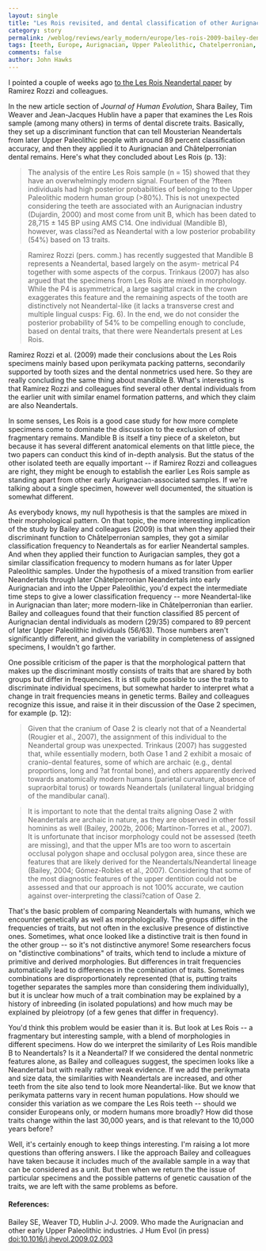 ```yaml
---
layout: single 
title: "Les Rois revisited, and dental classification of other Aurignacian individuals" 
category: story
permalink: /weblog/reviews/early_modern/europe/les-rois-2009-bailey-dental-nonmetric.html
tags: [teeth, Europe, Aurignacian, Upper Paleolithic, Chatelperronian, Neandertals] 
comments: false 
author: John Hawks 
---
```


I pointed a couple of weeks ago <a href="http://johnhawks.net/weblog/reviews/early_modern/europe/les-rois-2009-aurignacian.html">to the Les Rois Neandertal paper</a> by Ramirez Rozzi and colleagues. 

In the new article section of <i>Journal of Human Evolution</i>, Shara Bailey, Tim Weaver and Jean-Jacques Hublin have a paper that examines the Les Rois sample (among many others) in terms of dental discrete traits. Basically, they set up a discriminant function that can tell Mousterian Neandertals from later Upper Paleolithic people with around 89 percent classification accuracy, and then they applied it to Aurignacian and Ch&acirc;telperronian dental remains. Here's what they concluded about Les Rois (p. 13): 

<blockquote>The analysis of the entire Les Rois sample (n = 15) showed that they have an overwhelmingly modern signal. Fourteen of the ?fteen individuals had high posterior probabilities of belonging to the Upper Paleolithic modern human group (>80%). This is not unexpected considering the teeth are associated with an Aurignacian industry (Dujardin, 2000) and most come from unit B, which has been dated to 28,715 &plusmn; 145 BP using AMS C14. One individual (Mandible B), however, was classi?ed as Neandertal with a low posterior probability (54%) based on 13 traits. </blockquote>

<blockquote>Ramirez Rozzi (pers. comm.) has recently suggested that Mandible B represents a Neandertal, based largely on the asym- 
metrical P4 together with some aspects of the corpus. Trinkaus (2007) has also argued that the specimens from Les Rois are mixed in morphology. While the P4 is asymmetrical, a large sagittal crack in the crown exaggerates this feature and the remaining aspects of the tooth are distinctively not Neandertal-like (it lacks a transverse crest and multiple lingual cusps: Fig. 6). In the end, we do not consider the posterior probability of 54% to be compelling enough to conclude, based on dental traits, that there were Neandertals present at Les Rois. </blockquote>

Ramirez Rozzi et al. (2009) made their conclusions about the Les Rois specimens mainly based upon perikymata packing patterns, secondarily supported by tooth sizes and the dental nonmetrics used here. So they are really concluding the same thing about mandible B. What's interesting is that Ramirez Rozzi and colleagues find several other dental individuals from the earlier unit with similar enamel formation patterns, and which they claim are also Neandertals. 

In some senses, Les Rois is a good case study for how more complete specimens come to dominate the discussion to the exclusion of other fragmentary remains. Mandible B is itself a tiny piece of a skeleton, but because it has several different anatomical elements on that little piece, the two papers can conduct this kind of in-depth analysis. But the status of the other isolated teeth are equally important -- if Ramirez Rozzi and colleagues are right, they might be enough to establish the earlier Les Rois sample as standing apart from other early Aurignacian-associated samples. If we're talking about a single specimen, however well documented, the situation is somewhat different. 

As everybody knows, my null hypothesis is that the samples are mixed in their morphological pattern. On that topic, the more interesting implication of the study by Bailey and colleagues (2009) is that when they applied their discriminant function to Ch&acirc;telperronian samples, they got a similar classification frequency to Neandertals as for earlier Neandertal samples. And when they applied their function to Aurigacian samples, they got a similar classification frequency to modern humans as for later Upper Paleolithic samples. Under the hypothesis of a mixed transition from earlier Neandertals through later Ch&acirc;telperronian Neandertals into early Aurignacian and into the Upper Paleolithic, you'd expect the intermediate time steps to give a lower classification frequency -- more Neandertal-like in Aurignacian than later; more modern-like in Ch&acirc;telperronian than earlier. Bailey and colleagues found that their function classified 85 percent of Aurignacian dental individuals as modern (29/35) compared to 89 percent of later Upper Paleolithic individuals (56/63). Those numbers aren't significantly different, and given the variability in completeness of assigned specimens, I wouldn't go farther. 

One possible criticism of the paper is that the morphological pattern that makes up the discriminant mostly consists of traits that are shared by both groups but differ in frequencies. It is still quite possible to use the traits to discriminate individual specimens, but somewhat harder to interpret what a change in trait frequencies means in genetic terms. Bailey and colleagues recognize this issue, and raise it in their discussion of the Oase 2 specimen, for example (p. 12): 

<blockquote>Given that the cranium of Oase 2 is clearly not that of a Neandertal (Rougier et al., 2007), the assignment of this individual to the Neandertal group was unexpected. Trinkaus (2007) has suggested that, while essentially modern, both Oase 1 and 2 exhibit a mosaic of cranio-dental features, some of which are archaic (e.g., dental proportions, long and ?at frontal bone), and others apparently derived towards anatomically modern humans (parietal curvature, absence of supraorbital torus) or towards Neandertals (unilateral lingual bridging of the mandibular canal). </blockquote>

<blockquote>It is important to note that the dental traits aligning Oase 2 with Neandertals are archaic in nature, as they are observed in other fossil hominins as well (Bailey, 2002b, 2006; Mart&iacute;non-Torres et al., 2007). It is unfortunate that incisor morphology could not be assessed (teeth are missing), and that the upper M1s are too worn to ascertain occlusal polygon shape and occlusal polygon area, since these are features that are likely derived for the Neandertals/Neandertal lineage (Bailey, 2004; G&oacute;mez-Robles et al., 2007). Considering that some of the most diagnostic features of the upper dentition could not be assessed and that our approach is not 100% accurate, we caution against over-interpreting the classi?cation of Oase 2. </blockquote>

That's the basic problem of comparing Neandertals with humans, which we encounter genetically as well as morphologically. The groups differ in the frequencies of traits, but not often in the exclusive presence of distinctive ones. Sometimes, what once looked like a distinctive trait is then found in the other group -- so it's not distinctive anymore! Some researchers focus on "distinctive combinations" of traits, which tend to include a mixture of primitive and derived morphologies. But differences in trait frequencies automatically lead to differences in the combination of traits. Sometimes combinations are disproportionately represented (that is, putting traits together separates the samples more than considering them individually), but it is unclear how much of a trait combination may be explained by a history of inbreeding (in isolated populations) and how much may be explained by pleiotropy (of a few genes that differ in frequency). 

You'd think this problem would be easier than it is. But look at Les Rois -- a fragmentary but interesting sample, with a blend of morphologies in different specimens. How do we interpret the similarity of Les Rois mandible B to Neandertals? Is it a Neandertal? If we considered the dental nonmetric features alone, as Bailey and colleagues suggest, the specimen looks like a Neandertal but with really rather weak evidence. If we add the perikymata and size data, the similarities with Neandertals are increased, and other teeth from the site also tend to look more Neandertal-like. But we know that perikymata patterns vary in recent human populations. How should we consider this variation as we compare the Les Rois teeth -- should we consider Europeans only, or modern humans more broadly? How did those traits change within the last 30,000 years, and is that relevant to the 10,000 years before? 

Well, it's certainly enough to keep things interesting. I'm raising a lot more questions than offering answers. I like the approach Bailey and colleagues have taken because it includes much of the available sample in a way that can be considered as a unit. But then when we return the the issue of particular specimens and the possible patterns of genetic causation of the traits, we are left with the same problems as before. 




<h4>References:</h4>

<p class="cite">Bailey SE, Weaver TD, Hublin J-J. 2009. Who made the Aurignacian and other early Upper Paleolithic industries. J Hum Evol (in press) <a href="http://dx.doi.org/10.1016/j.jhevol.2009.02.003">doi:10.1016/j.jhevol.2009.02.003</p>

